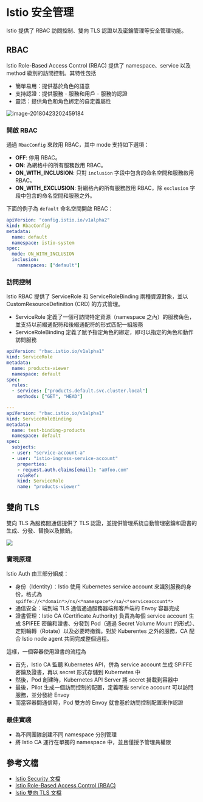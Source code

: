 # Istio 安全管理

Istio 提供了 RBAC 訪問控制、雙向 TLS 認證以及密鑰管理等安全管理功能。

## RBAC

Istio Role-Based Access Control (RBAC) 提供了 namespace、service 以及 method 級別的訪問控制。其特性包括

- 簡單易用：提供基於角色的語意
- 支持認證：提供服務 - 服務和用戶 - 服務的認證
- 靈活：提供角色和角色綁定的自定義屬性

![image-20180423202459184](images/istio-auth.png)

### 開啟 RBAC

通過 `RbacConfig` 來啟用 RBAC，其中 mode 支持如下選項：

- **OFF**: 停用 RBAC。
- **ON**: 為網格中的所有服務啟用 RBAC。
- **ON_WITH_INCLUSION**: 只對 `inclusion` 字段中包含的命名空間和服務啟用 RBAC。
- **ON_WITH_EXCLUSION**: 對網格內的所有服務啟用 RBAC，除 `exclusion` 字段中包含的命名空間和服務之外。

下面的例子為 `default` 命名空間開啟 RBAC：

```yaml
apiVersion: "config.istio.io/v1alpha2"
kind: RbacConfig
metadata:
  name: default
  namespace: istio-system
spec:
  mode: ON_WITH_INCLUSION
  inclusion:
    namespaces: ["default"]
```

### 訪問控制

Istio RBAC 提供了 ServiceRole 和 ServiceRoleBinding 兩種資源對象，並以 CustomResourceDefinition (CRD) 的方式管理。

- ServiceRole 定義了一個可訪問特定資源（namespace 之內）的服務角色，並支持以前綴通配符和後綴通配符的形式匹配一組服務
- ServiceRoleBinding 定義了賦予指定角色的綁定，即可以指定的角色和動作訪問服務

```yaml
apiVersion: "rbac.istio.io/v1alpha1"
kind: ServiceRole
metadata:
  name: products-viewer
  namespace: default
spec:
  rules:
  - services: ["products.default.svc.cluster.local"]
    methods: ["GET", "HEAD"]

---
apiVersion: "rbac.istio.io/v1alpha1"
kind: ServiceRoleBinding
metadata:
  name: test-binding-products
  namespace: default
spec:
  subjects:
  - user: "service-account-a"
  - user: "istio-ingress-service-account"
    properties:
    - request.auth.claims[email]: "a@foo.com"
    roleRef:
    kind: ServiceRole
    name: "products-viewer"
```

## 雙向 TLS

雙向 TLS 為服務間通信提供了 TLS 認證，並提供管理系統自動管理密鑰和證書的生成、分發、替換以及撤銷。

![](images/istio-tls.png)

### 實現原理

Istio Auth 由三部分組成：

- 身份（Identity）：Istio 使用 Kubernetes service account 來識別服務的身份，格式為 `spiffe://<*domain*>/ns/<*namespace*>/sa/<*serviceaccount*>`
- 通信安全：端到端 TLS 通信通過服務器端和客戶端的 Envoy 容器完成
- 證書管理：Istio CA (Certificate Authority) 負責為每個 service account 生成 SPIFEE 密鑰和證書、分發到 Pod（通過 Secret Volume Mount 的形式）、定期輪轉（Rotate）以及必要時撤銷。對於 Kuberentes 之外的服務，CA 配合 Istio node agent 共同完成整個過程。

這樣，一個容器使用證書的流程為

- 首先，Istio CA 監聽 Kubernetes API，併為 service account 生成 SPIFFE 密鑰及證書，再以 secret 形式存儲到 Kubernetes 中
- 然後，Pod 創建時，Kubernetes API Server 將 secret 掛載到容器中
- 最後，Pilot 生成一個訪問控制的配置，定義哪些 service account 可以訪問服務，並分發給 Envoy
- 而當容器間通信時，Pod 雙方的 Envoy 就會基於訪問控制配置來作認證

### 最佳實踐

- 為不同團隊創建不同 namespace 分別管理
- 將 Istio CA 運行在單獨的 namespace 中，並且僅授予管理員權限

## 參考文檔

- [Istio Security 文檔](https://istio.io/docs/concepts/security/)
- [Istio Role-Based Access Control (RBAC)](https://istio.io/docs/concepts/security/)
- [Istio 雙向 TLS 文檔](https://istio.io/docs/concepts/security/#mutual-tls-authentication)
